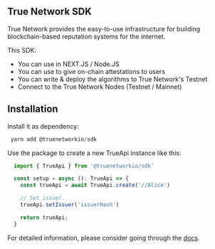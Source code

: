 ## True Network SDK

True Network provides the easy-to-use infrastructure for building blockchain-based reputation systems for the internet.

This SDK:
- You can use in NEXT.JS / Node.JS
- You can use to give on-chain attestations to users
- You can write & deploy the algorithms to True Network's Testnet
- Connect to the True Network Nodes (Testnet / Mainnet)

## Installation
Install it as dependency:
 ```ts
  yarn add @truenetworkio/sdk
 ```

Use the package to create a new TrueApi instance like this:

  ```ts
    import { TrueApi } from '@truenetworkio/sdk'

    const setup = async (): TrueApi => {
      const trueApi = await TrueApi.create('//Alice')

      // Set issuer.
      trueApi.setIssuer('issuerHash')

      return trueApi;
    }
  ```

For detailed information, please consider going through the [docs](https://docs.truenetwork.io).
